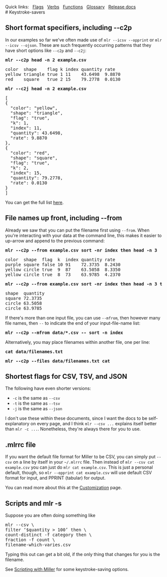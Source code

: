 <!---  PLEASE DO NOT EDIT DIRECTLY. EDIT THE .md.in FILE PLEASE. --->
<div>
<span class="quicklinks">
Quick links:
&nbsp;
<a class="quicklink" href="../reference-main-flag-list/index.html">Flags</a>
&nbsp;
<a class="quicklink" href="../reference-verbs/index.html">Verbs</a>
&nbsp;
<a class="quicklink" href="../reference-dsl-builtin-functions/index.html">Functions</a>
&nbsp;
<a class="quicklink" href="../glossary/index.html">Glossary</a>
&nbsp;
<a class="quicklink" href="../release-docs/index.html">Release docs</a>
</span>
</div>
# Keystroke-savers

## Short format specifiers, including --c2p

In our examples so far we've often made use of `mlr --icsv --opprint` or `mlr --icsv --ojson`. These are such frequently occurring patterns that they have short options like `--c2p` and `--c2j`:

<pre class="pre-highlight-in-pair">
<b>mlr --c2p head -n 2 example.csv</b>
</pre>
<pre class="pre-non-highlight-in-pair">
color  shape    flag k index quantity rate
yellow triangle true 1 11    43.6498  9.8870
red    square   true 2 15    79.2778  0.0130
</pre>

<pre class="pre-highlight-in-pair">
<b>mlr --c2j head -n 2 example.csv</b>
</pre>
<pre class="pre-non-highlight-in-pair">
[
{
  "color": "yellow",
  "shape": "triangle",
  "flag": "true",
  "k": 1,
  "index": 11,
  "quantity": 43.6498,
  "rate": 9.8870
},
{
  "color": "red",
  "shape": "square",
  "flag": "true",
  "k": 2,
  "index": 15,
  "quantity": 79.2778,
  "rate": 0.0130
}
]
</pre>

You can get the full list [here](file-formats.md#data-conversion-keystroke-savers).

## File names up front, including --from

Already we saw that you can put the filename first using `--from`. When you're interacting with your data at the command line, this makes it easier to up-arrow and append to the previous command:

<pre class="pre-highlight-in-pair">
<b>mlr --c2p --from example.csv sort -nr index then head -n 3</b>
</pre>
<pre class="pre-non-highlight-in-pair">
color  shape  flag  k  index quantity rate
purple square false 10 91    72.3735  8.2430
yellow circle true  9  87    63.5058  8.3350
yellow circle true  8  73    63.9785  4.2370
</pre>

<pre class="pre-highlight-in-pair">
<b>mlr --c2p --from example.csv sort -nr index then head -n 3 then cut -f shape,quantity</b>
</pre>
<pre class="pre-non-highlight-in-pair">
shape  quantity
square 72.3735
circle 63.5058
circle 63.9785
</pre>

If there's more than one input file, you can use `--mfrom`, then however many file names, then `--` to indicate the end of your input-file-name list:

<pre class="pre-highlight-non-pair">
<b>mlr --c2p --mfrom data/*.csv -- sort -n index</b>
</pre>

Alternatively, you may place filenames within another file, one per line:

<pre class="pre-highlight-non-pair">
<b>cat data/filenames.txt</b>
</pre>

<pre class="pre-highlight-non-pair">
<b>mlr --c2p --files data/filenames.txt cat</b>
</pre>

## Shortest flags for CSV, TSV, and JSON

The following have even shorter versions:

* `-c` is the same as `--csv`
* `-t` is the same as `--tsv`
* `-j` is the same as `--json`

I don't use these within these documents, since I want the docs to be self-explanatory on every page, and
I think `mlr --csv ...` explains itself better than `mlr -c ...`. Nonetheless, they're always there for you to use.

## .mlrrc file

If you want the default file format for Miller to be CSV, you can simply put `--csv` on a line by itself in your `~/.mlrrc` file. Then instead of `mlr --csv cat example.csv` you can just do `mlr cat example.csv`. This is just a personal default, though, so `mlr --opprint cat example.csv` will use default CSV format for input, and PPRINT (tabular) for output.

You can read more about this at the [Customization](customization.md) page.

## Scripts and mlr -s

Suppose you are often doing something like

<pre class="pre-non-highlight-non-pair">
mlr --csv \
filter ‘$quantity > 100’ then \
count-distinct -f category then \
fraction -f count \
filename-which-varies.csv
</pre>

Typing this out can get a bit old, if the only thing that changes for you is the filename.

See [Scripting with Miller](scripting.md) for some keystroke-saving options.
